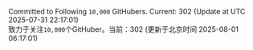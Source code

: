 Committed to Following `10,000` GitHubers. Current: <!-- FOLLOWING_COUNT -->302<!-- FOLLOWING_COUNT --> (Update at UTC <!-- LAST_UPDATED -->2025-07-31 22:17:01<!-- LAST_UPDATED -->)<br>
致力于关注`10,000`个GitHuber。当前：<!-- FOLLOWING_COUNT -->302<!-- FOLLOWING_COUNT --> (更新于北京时间 <!-- LAST_UPDATED_CST -->2025-08-01 06:17:01<!-- LAST_UPDATED_CST -->)
